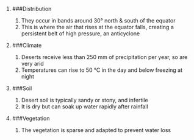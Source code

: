 1. ###Distribution

    1. They occur in bands around 30° north & south of the equator
    2. This is where the air that rises at the equator falls, creating a persistent belt of high pressure, an anticyclone
2. ###Climate

    1. Deserts receive less than 250 mm of precipitation per year, so are very arid
    2. Temperatures can rise to 50 °C in the day and below freezing at night
3. ###Soil

    1. Desert soil is typically sandy or stony, and infertile
    2. It is dry but can soak up water rapidly after rainfall
4. ###Vegetation

    1. The vegetation is sparse and adapted to prevent water loss
